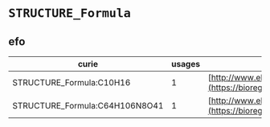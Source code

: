 # `STRUCTURE_Formula`

## efo

| curie                          |   usages | nodes                                                                                               |
|--------------------------------|----------|-----------------------------------------------------------------------------------------------------|
| STRUCTURE_Formula:C10H16       |        1 | [http://www.ebi.ac.uk/efo/EFO:0003191](https://bioregistry.io/http://www.ebi.ac.uk/efo/EFO:0003191) |
| STRUCTURE_Formula:C64H106N8O41 |        1 | [http://www.ebi.ac.uk/efo/EFO:0003237](https://bioregistry.io/http://www.ebi.ac.uk/efo/EFO:0003237) |

